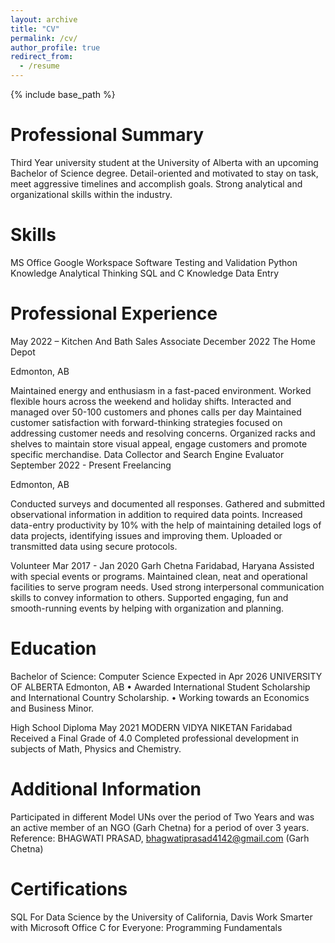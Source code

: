```yaml
---
layout: archive
title: "CV"
permalink: /cv/
author_profile: true
redirect_from:
  - /resume
---
```


{% include base_path %}

Professional Summary
================

Third Year university student at the University of Alberta with an upcoming Bachelor of Science degree. Detail-oriented and motivated to
stay on task, meet aggressive timelines and accomplish goals. Strong analytical and organizational skills
within the industry.

Skills
===========

MS Office
Google Workspace Software 
Testing and Validation
Python Knowledge Analytical Thinking
SQL and C Knowledge
Data Entry

Professional Experience
=======================

May 2022 –
Kitchen And Bath Sales Associate December 2022
The Home Depot

Edmonton, AB

Maintained energy and enthusiasm in a fast-paced environment.
Worked flexible hours across the weekend and holiday shifts.
Interacted and managed over 50-100 customers and phones calls per day
Maintained customer satisfaction with forward-thinking strategies focused on addressing customer
needs and resolving concerns.
Organized racks and shelves to maintain store visual appeal, engage customers and promote specific
merchandise.
Data Collector and Search Engine Evaluator September 2022 - Present
Freelancing

Edmonton, AB

Conducted surveys and documented all responses.
Gathered and submitted observational information in addition to required data points.
Increased data-entry productivity by 10% with the help of maintaining detailed logs of data projects,
identifying issues and improving them.
Uploaded or transmitted data using secure protocols.

Volunteer Mar 2017 - Jan 2020 Garh Chetna Faridabad, Haryana
Assisted with special events or programs.
Maintained clean, neat and operational facilities to serve program needs.
Used strong interpersonal communication skills to convey information to others.
Supported engaging, fun and smooth-running events by helping with organization and planning.

Education
=========

Bachelor of Science: Computer Science Expected in Apr 2026
UNIVERSITY OF ALBERTA Edmonton, AB
• Awarded International Student Scholarship and International Country Scholarship.
• Working towards an Economics and Business Minor.

High School Diploma May 2021
MODERN VIDYA NIKETAN Faridabad
Received a Final Grade of 4.0
Completed professional development in subjects of Math, Physics and Chemistry.

Additional Information
======================

Participated in different Model UNs over the period of Two Years and was an active member of an NGO
(Garh Chetna) for a period of over 3 years.
Reference: BHAGWATI PRASAD, bhagwatiprasad4142@gmail.com (Garh Chetna)

Certifications
==============

SQL For Data Science by the University of California, Davis
Work Smarter with Microsoft Office
C for Everyone: Programming Fundamentals
